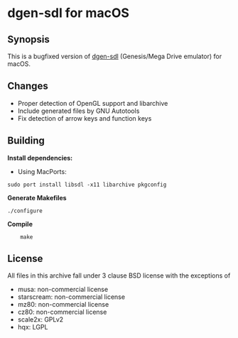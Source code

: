 # dgen-sdl for macOS

## Synopsis

This is a bugfixed version of [dgen-sdl](http://dgen.sourceforge.net/) (Genesis/Mega Drive emulator) for macOS.

## Changes

* Proper detection of OpenGL support and libarchive
* Include generated files by GNU Autotools
* Fix detection of arrow keys and function keys

## Building

**Install dependencies:**

 * Using MacPorts:
```
sudo port install libsdl -x11 libarchive pkgconfig
```

**Generate Makefiles**

```
./configure
```

**Compile**

```
    make
```

## License

All files in this archive fall under 3 clause BSD license with the exceptions of
* musa: non-commercial license
* starscream: non-commercial license
* mz80: non-commercial license
* cz80: non-commercial license
* scale2x: GPLv2
* hqx: LGPL
